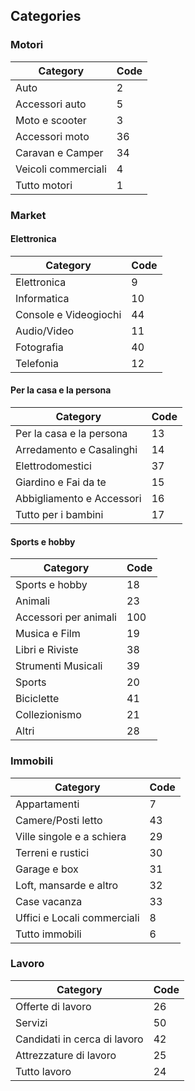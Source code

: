 ## Categories
### Motori
| Category | Code |
| --- | --- |
| Auto | 2 |
| Accessori auto | 5 |
| Moto e scooter | 3 |
| Accessori moto | 36 |
| Caravan e Camper | 34 |
| Veicoli commerciali | 4 |
| Tutto motori | 1 |
### Market
#### Elettronica
| Category | Code |
| --- | --- |
| Elettronica | 9 |
| Informatica | 10 |
| Console e Videogiochi | 44 |
| Audio/Video | 11 |
| Fotografia | 40 |
| Telefonia | 12 |
#### Per la casa e la persona
| Category | Code |
| --- | --- |
| Per la casa e la persona | 13 |
| Arredamento e Casalinghi | 14 |
| Elettrodomestici | 37 |
| Giardino e Fai da te | 15 |
| Abbigliamento e Accessori | 16 |
| Tutto per i bambini | 17 |
#### Sports e hobby
| Category | Code |
| --- | --- |
| Sports e hobby | 18 |
| Animali | 23 |
| Accessori per animali | 100 |
| Musica e Film | 19 |
| Libri e Riviste | 38 |
| Strumenti Musicali | 39 |
| Sports | 20 |
| Biciclette | 41 |
| Collezionismo | 21 |
| Altri | 28 |
### Immobili
| Category | Code |
| --- | --- |
| Appartamenti | 7 |
| Camere/Posti letto | 43 |
| Ville singole e a schiera | 29 |
| Terreni e rustici | 30 |
| Garage e box | 31 |
| Loft, mansarde e altro | 32 |
| Case vacanza | 33 |
| Uffici e Locali commerciali | 8 |
| Tutto immobili | 6 |
### Lavoro
| Category | Code |
| --- | --- |
| Offerte di lavoro | 26 |
| Servizi | 50 |
| Candidati in cerca di lavoro | 42 |
| Attrezzature di lavoro | 25 |
| Tutto lavoro | 24 |